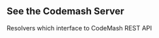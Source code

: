 ##  See the Codemash Server <!-- .element: data-theme="ka-content" -->

Resolvers which interface to CodeMash REST API

